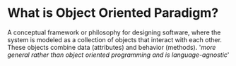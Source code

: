 # What is Object Oriented Paradigm?

A conceptual framework or philosophy for designing software, where the system is modeled as a collection of objects that interact with each other. These objects combine data (attributes) and behavior (methods). '*more general rather than object oriented programming and is language-agnostic*'





